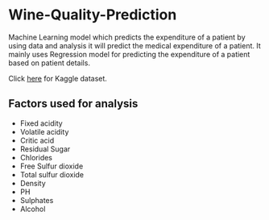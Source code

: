 # Wine-Quality-Prediction

Machine Learning model which predicts the expenditure of a patient by using data and analysis it will predict the medical expenditure of a patient. It mainly uses Regression model for predicting the expenditure of a patient based on patient details.

Click [here](https://www.kaggle.com/yasserh/wine-quality-dataset) for Kaggle dataset.
## Factors used for analysis

* Fixed acidity
* Volatile acidity
* Critic acid
* Residual Sugar
* Chlorides
* Free Sulfur dioxide
* Total sulfur dioxide
* Density
* PH
* Sulphates
* Alcohol
